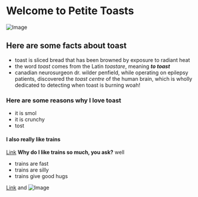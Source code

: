 # Welcome to Petite Toasts

![Image](http://allabouttoast.weebly.com/uploads/1/4/7/2/14728356/9638331.png?1)

## Here are some facts about toast
- toast is sliced bread that has been browned by exposure to radiant heat
- the word _toast_ comes from the Latin _toastare_, meaning _**to toast**_
- canadian neurosurgeon dr. wilder penfield, while operating on epilepsy patients, discovered the _toast centre_ of the human brain, which is wholly dedicated to detecting when toast is burning woah!

### Here are some reasons why I love toast
- it is smol
- it is crunchy
- tost

#### I also really like trains
[Link](https://www.google.com/url?sa=i&rct=j&q=&esrc=s&source=images&cd=&cad=rja&uact=8&ved=0ahUKEwiV4ouVw9LWAhUmyoMKHZTWA1wQjRwIBw&url=https%3A%2F%2Fwww.youtube.com%2Fwatch%3Fv%3DCjpcP8c6cds&psig=AOvVaw1UZCtuZNVxWmUblTX54aG4&ust=1507053833979355)
**Why do I like trains so much, you ask?**
well
- trains are fast
- trains are silly
- trains give good hugs


[Link](url) and ![Image](src)


